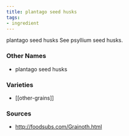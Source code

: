 ```yaml
---
title: plantago seed husks
tags:
- ingredient
---
```

plantago seed husks See psyllium seed husks.

### Other Names

* plantago seed husks

### Varieties

* [[other-grains]]

### Sources
* http://foodsubs.com/Grainoth.html
